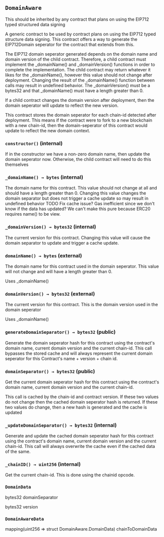 ## `DomainAware`

This should be inherited by any contract that plans on using the EIP712
typed structured data signing


A generic contract to be used by contract plans on using the EIP712 typed structure
data signing. This contract offers a way to generate the EIP712Domain seperator for the
contract that extends from this.

The EIP712 domain seperator generated depends on the domain name and domain version of the child
contract. Therefore, a child contract must implement the _domainName() and _domainVersion() functions in order
to complete the implementation.
The child contract may return whatever it likes for the _domainName(), however this value should not change
after deployment. Changing the result of the _domainName() function between calls may result in undefined behavior.
The _domainVersion() must be a bytes32 and that _domainName() must have a length greater than 0.

If a child contract changes the domain version after deployment, then the domain seperator will
update to reflect the new version.

This contract stores the domain seperator for each chain-id detected after deployment. This
means if the contract were to fork to a new blockchain with a new chain-id, then the domain-seperator
of this contract would update to reflect the new domain context.



### `constructor()` (internal)



If in the constructor we have a non-zero domain name, then update the domain seperator now.
Otherwise, the child contract will need to do this themselves

### `_domainName() → bytes` (internal)



The domain name for this contract. This value should not change at all and should have a length
greater than 0.
Changing this value changes the domain separator but does not trigger a cache update so may
result in undefined behavior
TODO Fix cache issue? Gas inefficient since we don't know if the data has updated?
We can't make this pure because ERC20 requires name() to be view.


### `_domainVersion() → bytes32` (internal)



The current version for this contract. Changing this value will
cause the domain separator to update and trigger a cache update.

### `domainName() → bytes` (external)

The domain name for this contract used in the domain seperator.
This value will not change and will have a length greater than 0.


Uses _domainName()


### `domainVersion() → bytes32` (external)

The current version for this contract. This is the domain version
used in the domain seperator

Uses _domainName()


### `generateDomainSeparator() → bytes32` (public)

Generate the domain seperator hash for this contract using the contract's
domain name, current domain version and the current chain-id. This call bypasses the stored cache and
will always represent the current domain seperator for this Contract's name + version + chain id.




### `domainSeparator() → bytes32` (public)

Get the current domain seperator hash for this contract using the contract's
domain name, current domain version and the current chain-id.


This call is cached by the chain-id and contract version. If these two values do not
change then the cached domain seperator hash is returned. If these two values do change,
then a new hash is generated and the cache is updated


### `_updateDomainSeparator() → bytes32` (internal)



Generate and update the cached domain seperator hash for this contract
using the contract's domain name, current domain version and the current chain-id.
This call will always overwrite the cache even if the cached data of the same.


### `_chainID() → uint256` (internal)



Get the current chain-id. This is done using the chainid opcode.




### `DomainData`


bytes32 domainSeparator


bytes32 version


### `DomainAwareData`


mapping(uint256 => struct DomainAware.DomainData) chainToDomainData



